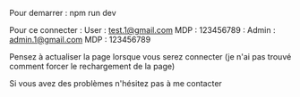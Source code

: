 Pour demarrer : npm run dev

Pour ce connecter   : User  : test.1@gmail.com      MDP  : 123456789
                    : Admin : admin.1@gmail.com     MDP : 123456789

Pensez à actualiser la page lorsque vous serez connecter (je n'ai pas trouvé comment forcer le rechargement de la page)

Si vous avez des problèmes n'hésitez pas à me contacter